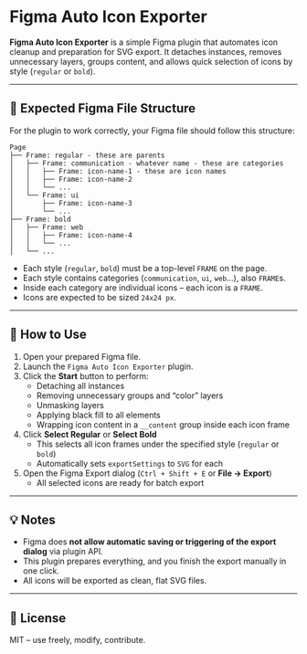 # Figma Auto Icon Exporter

**Figma Auto Icon Exporter** is a simple Figma plugin that automates icon cleanup and preparation for SVG export. It detaches instances, removes unnecessary layers, groups content, and allows quick selection of icons by style (`regular` or `bold`).

---

## 🧩 Expected Figma File Structure

For the plugin to work correctly, your Figma file should follow this structure:

```
Page
├── Frame: regular - these are parents 
│   ├── Frame: communication - whatever name - these are categories
│   │   ├── Frame: icon-name-1 - these are icon names
│   │   ├── Frame: icon-name-2
│   │   └── ...
│   └── Frame: ui
│       ├── Frame: icon-name-3
│       └── ...
├── Frame: bold
│   ├── Frame: web
│   │   ├── Frame: icon-name-4
│   │   └── ...
│   └── ...
```

- Each style (`regular`, `bold`) must be a top-level `FRAME` on the page.
- Each style contains categories (`communication`, `ui`, `web`...), also `FRAME`s.
- Inside each category are individual icons – each icon is a `FRAME`.
- Icons are expected to be sized `24x24 px`.

---

## 🚀 How to Use

1. Open your prepared Figma file.
2. Launch the `Figma Auto Icon Exporter` plugin.
3. Click the **Start** button to perform:
   - Detaching all instances
   - Removing unnecessary groups and “color” layers
   - Unmasking layers
   - Applying black fill to all elements
   - Wrapping icon content in a `__content` group inside each icon frame
4. Click **Select Regular** or **Select Bold**
   - This selects all icon frames under the specified style (`regular` or `bold`)
   - Automatically sets `exportSettings` to `SVG` for each
5. Open the Figma Export dialog (`Ctrl + Shift + E` or **File → Export**)
   - All selected icons are ready for batch export

---

## 💡 Notes

- Figma does **not allow automatic saving or triggering of the export dialog** via plugin API.
- This plugin prepares everything, and you finish the export manually in one click.
- All icons will be exported as clean, flat SVG files.

---

## 📄 License

MIT – use freely, modify, contribute.